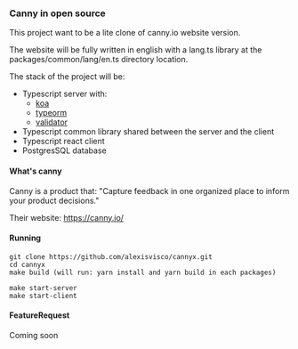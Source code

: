 ### Canny in open source

This project want to be a lite clone of canny.io website version.

The website will be fully written in english with a lang.ts library at the packages/common/lang/en.ts directory location.

The stack of the project will be:
- Typescript server with:
    - [koa](https://github.com/koajs/koa)
    - [typeorm](https://github.com/typeorm/typeorm)
    - [validator](https://github.com/validatorjs/validator.js)
- Typescript common library shared between the server and the client
- Typescript react client
- PostgresSQL database


#### What's canny

Canny is a product that: "Capture feedback in one organized place to inform your product decisions."

Their website: https://canny.io/

#### Running

```
git clone https://github.com/alexisvisco/cannyx.git
cd cannyx
make build (will run: yarn install and yarn build in each packages)

make start-server
make start-client
```


#### FeatureRequest

Coming soon